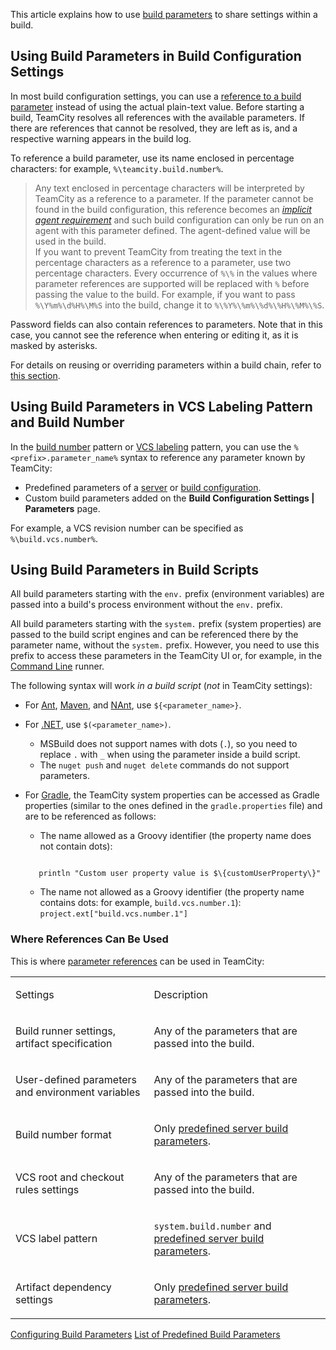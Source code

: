 [//]: # (title: Using Build Parameters)
[//]: # (auxiliary-id: Using Build Parameters)

This article explains how to use [build parameters](configuring-build-parameters.md) to share settings within a build.

## Using Build Parameters in Build Configuration Settings

In most build configuration settings, you can use a [reference to a build parameter](configuring-build-parameters.md#Parameter+References) instead of using the actual plain-text value. Before starting a build, TeamCity resolves all references with the available parameters. If there are references that cannot be resolved, they are left as is, and a respective warning appears in the build log.

To reference a build parameter, use its name enclosed in percentage characters: for example, `%\teamcity.build.number%`.

>Any text enclosed in percentage characters will be interpreted by TeamCity as a reference to a parameter. If the parameter cannot be found in the build configuration, this reference becomes an _[implicit agent requirement](agent-requirements.md#Implicit+Requirements)_ and such build configuration can only be run on an agent with this parameter defined. The agent-defined value will be used in the build.  
If you want to prevent TeamCity from treating the text in the percentage characters as a reference to a parameter, use two percentage characters. Every occurrence of `%\%` in the values where parameter references are supported will be replaced with `%` before passing the value to the build. For example, if you want to pass `%\Y%m%\d%H%\M%S` into the build, change it to `%\%Y%\%m%\%d%\%H%\%M%\%S`.

Password fields can also contain references to parameters. Note that in this case, you cannot see the reference when entering or editing it, as it is masked by asterisks.

For details on reusing or overriding parameters within a build chain, refer to [this section](predefined-build-parameters.md#Dependency+Parameters).

## Using Build Parameters in VCS Labeling Pattern and Build Number

In the [build number](build-number.md) pattern or [VCS labeling](vcs-labeling.md) pattern, you can use the `%<prefix>.parameter_name%` syntax to reference any parameter known by TeamCity:
* Predefined parameters of a [server](predefined-build-parameters.md#Predefined+Server+Build+Parameters) or [build configuration](predefined-build-parameters.md#Predefined+Configuration+Parameters).
* Custom build parameters added on the __Build Configuration Settings | Parameters__ page.

For example, a VCS revision number can be specified as `%\build.vcs.number%`.

## Using Build Parameters in Build Scripts

All build parameters starting with the `env.` prefix (<emphasis tooltip="environment-variable">environment variables</emphasis>) are passed into a build's process environment without the `env.` prefix.

All build parameters starting with the `system.` prefix (<emphasis tooltip="system-property">system properties</emphasis>) are passed to the build script engines and can be referenced there by the parameter name, without the `system.` prefix. However, you need to use this prefix to access these parameters in the TeamCity UI or, for example, in the [Command Line](command-line.md) runner.

The following syntax will work _in a build script_ (_not_ in TeamCity settings):
* For [Ant](ant.md), [Maven](maven.md), and [NAnt](nant.md), use `${<parameter_name>}`.
* For [.NET](net.md), use `$(<parameter_name>)`.
    * MSBuild does not support names with dots (`.`), so you need to replace `.` with `_` when using the parameter inside a build script.
    * The `nuget push` and `nuget delete` commands do not support parameters.
* For [Gradle](gradle.md), the TeamCity system properties can be accessed as Gradle properties (similar to the ones defined in the `gradle.properties` file) and are to be referenced as follows:
    * The name allowed as a Groovy identifier (the property name does not contain dots):

     ```Shell
        
        println "Custom user property value is $\{customUserProperty\}"
     
     ```

    * The name not allowed as a Groovy identifier (the property name contains dots: for example, `build.vcs.number.1`): `project.ext["build.vcs.number.1"]`

### Where References Can Be Used

This is where [parameter references](configuring-build-parameters.md#Parameter+References) can be used in TeamCity:

<table><tr>

<td>

Settings

</td>

<td>

Description

</td></tr><tr>

<td>

Build runner settings, artifact specification

</td>

<td>

Any of the parameters that are passed into the build.

</td></tr><tr>

<td>

User-defined parameters and environment variables

</td>

<td>

Any of the parameters that are passed into the build.

</td></tr><tr>

<td>

Build number format

</td>

<td>

Only [predefined server build parameters](predefined-build-parameters.md).

</td></tr><tr>

<td>

VCS root and checkout rules settings

</td>

<td>

Any of the parameters that are passed into the build.

</td></tr><tr>

<td>

VCS label pattern

</td>

<td>

`system.build.number` and [predefined server build parameters](predefined-build-parameters.md#Predefined+Server+Build+Parameters).

</td></tr><tr>

<td>

Artifact dependency settings

</td>

<td>

Only [predefined server build parameters](predefined-build-parameters.md#Predefined+Server+Build+Parameters).

</td></tr></table>

 <seealso>
        <category ref="admin-guide">
            <a href="configuring-build-parameters.md">Configuring Build Parameters</a>
            <a href="predefined-build-parameters.md">List of Predefined Build Parameters</a>
        </category>
</seealso>